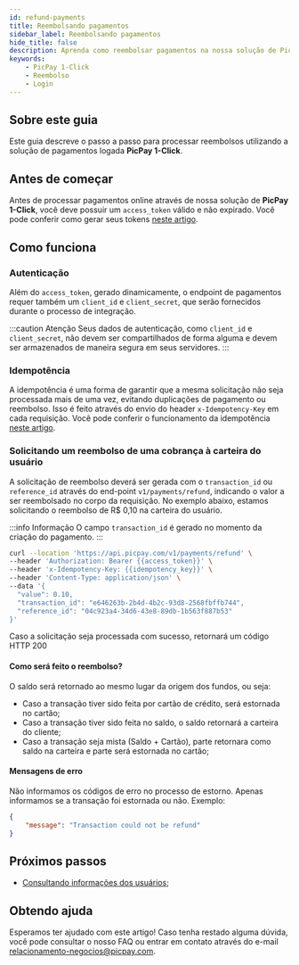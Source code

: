 ```yaml
---
id: refund-payments
title: Reembolsando pagamentos
sidebar_label: Reembolsando pagamentos
hide_title: false
description: Aprenda como reembolsar pagamentos na nossa solução de PicPay 1-Click
keywords: 
    - PicPay 1-Click
    - Reembolso    
    - Login
---
```


## Sobre este guia

Este guia descreve o passo a passo para processar reembolsos utilizando a solução de pagamentos logada **PicPay 1-Click**.

## Antes de começar

Antes de processar pagamentos online através de nossa solução de **PicPay 1-Click**, você deve possuir um `access_token` válido e não expirado. Você pode conferir como gerar seus tokens [neste artigo](/one-click/guides/oauth2-flow).

## Como funciona

### Autenticação

Além do `access_token`, gerado dinamicamente, o endpoint de pagamentos requer também um `client_id` e `client_secret`, que serão fornecidos durante o processo de integração.

:::caution Atenção 
Seus dados de autenticação, como `client_id` e `client_secret`, não devem ser compartilhados de forma alguma e devem ser armazenados de maneira segura em seus servidores. 
:::

### Idempotência
A idempotência é uma forma de garantir que a mesma solicitação não seja processada mais de uma vez, evitando duplicações de pagamento ou reembolso. Isso é feito através do envio do header `x-Idempotency-Key` em cada requisição. Você pode conferir o funcionamento da idempotência [neste artigo](/one-click/guides/idempotency-key).

### Solicitando um reembolso de uma cobrança à carteira do usuário

A solicitação de reembolso deverá ser gerada com o `transaction_id` ou `reference_id` através do end-point `v1/payments/refund`, indicando o valor a ser reembolsado no corpo da requisição. No exemplo abaixo, estamos solicitando o reembolso de R$ 0,10 na carteira do usuário.

:::info Informação
O campo `transaction_id` é gerado no momento da criação do pagamento.
:::

```bash
curl --location 'https://api.picpay.com/v1/payments/refund' \
--header 'Authorization: Bearer {{access_token}}' \
--header 'x-Idempotency-Key: {{idempotency_key}}' \
--header 'Content-Type: application/json' \
--data '{
  "value": 0.10,
  "transaction_id": "e646263b-2b4d-4b2c-93d8-2568fbffb744",
  "reference_id": "04c923a4-34d6-43e8-89db-1b563f887b53"
}'
```

Caso a solicitação seja processada com sucesso, retornará um código HTTP 200

#### Como será feito o reembolso?

O saldo será retornado ao mesmo lugar da origem dos fundos, ou seja:

- Caso a transação tiver sido feita por cartão de crédito, será estornada no cartão;
- Caso a transação tiver sido feita no saldo, o saldo retornará a carteira do cliente;
- Caso a transação seja mista (Saldo + Cartão), parte retornara como saldo na carteira e parte será estornada no cartão;

#### Mensagens de erro

Não informamos os códigos de erro no processo de estorno. Apenas informamos se a transação foi estornada ou não. Exemplo:

```json
{
    "message": "Transaction could not be refund"
}
```

## Próximos passos

- [Consultando informações dos usuários](/one-click/guides/user-info);

## Obtendo ajuda

Esperamos ter ajudado com este artigo! Caso tenha restado alguma dúvida, você pode consultar o nosso FAQ ou entrar em contato através do e-mail relacionamento-negocios@picpay.com.
